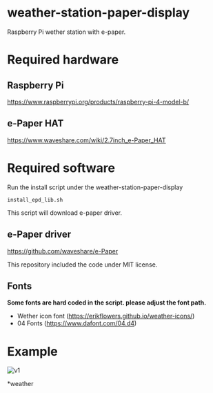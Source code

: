 # weather-station-paper-display
Raspberry Pi wether station with e-paper.

# Required hardware
## Raspberry Pi
https://www.raspberrypi.org/products/raspberry-pi-4-model-b/

## e-Paper HAT
https://www.waveshare.com/wiki/2.7inch_e-Paper_HAT

# Required software

Run the install script under the weather-station-paper-display

```
install_epd_lib.sh
```


This script will download e-paper driver.
## e-Paper driver
https://github.com/waveshare/e-Paper

This repository included the code under MIT license.

## Fonts
**Some fonts are hard coded in the script. please adjust the font path.**
* Wether icon font (https://erikflowers.github.io/weather-icons/)
* 04 Fonts (https://www.dafont.com/04.d4)

# Example

![v1](https://github.com/kotamorishi/wether-station-paper-display/raw/main/example_images/v1.jpg)



*weather
